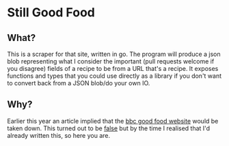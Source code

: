 Still Good Food
===============

What?
-----
This is a scraper for that site, written in go. The program will produce a json blob representing what I consider the important (pull requests welcome if you disagree) fields of a recipe to be from a URL that's a recipe. It exposes functions and types that you could use directly as a library if you don't want to convert back from a JSON blob/do your own IO.

Why?
----
Earlier this year an article implied that the [bbc good food website](http://www.bbcgoodfood.com/) would be taken down.
This turned out to be [false](https://twitter.com/bbcgoodfood/status/732504825930223616) but by the time I realised that I'd already written this, so here you are.


